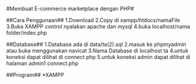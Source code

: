#Membuat E-commerce marketplace dengan PHP#

##Cara Penggunaan##
1.Download
2.Copy di xampp/htdocs/namaFile
3.Buka XAMPP control nyalakan apache dan mysql
4.buka localhost/nama folder/index.php

##Database##
1.Database ada di data/ta(2).sql
2.masuk ke phpmyadmin atau buka menggunakan navicat
3.Nama Database di localhost ta
4.untuk koneksi dapat dilihat di connect.php
5.untuk koneksi admin dapat dilihat di halaman admin1 connect.php 

##Program##
*XAMPP